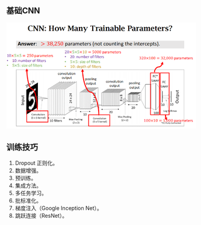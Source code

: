 ## 基础CNN

![img.png](img.png)

## 训练技巧

1. Dropout 正则化。
2. 数据增强。
3. 预训练。
4. 集成方法。
5. 多任务学习。
6. 批标准化。
7. 梯度注入（Google Inception Net）。
8. 跳跃连接（ResNet）。